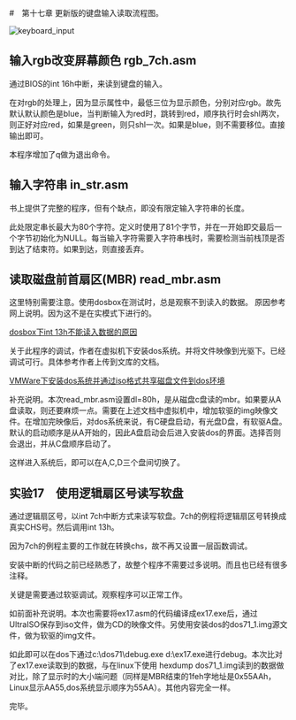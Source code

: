 
#　第十七章
更新版的键盘输入读取流程图。

![keyboard_input](https://github.com/jungle85gopy/masm5/blob/master/chap17/keyboard_in.png)

## 输入rgb改变屏幕颜色 rgb_7ch.asm
通过BIOS的int 16h中断，来读到键盘的输入。

在对rgb的处理上，因为显示属性中，最低三位为显示颜色，分别对应rgb。故先默认默认颜色是blue，当判断输入为red时，跳转到red，顺序执行时会shl两次，则正好对应red，如果是green，则只shl一次。如果是blue，则不需要移位。直接输出即可。

本程序增加了q做为退出命令。


## 输入字符串 in_str.asm

书上提供了完整的程序，但有个缺点，即没有限定输入字符串的长度。

此处限定串长最大为80个字符。定义时使用了81个字节，并在一开始即交最后一个字节初始化为NULL。每当输入字符需要入字符串栈时，需要检测当前栈顶是否到达了结束符。如果到达，则直接丢弃。


## 读取磁盘前首扇区(MBR) read_mbr.asm

这里特别需要注意。使用dosbox在测试时，总是观察不到读入的数据。
原因参考网上说明。因为这不是在实模式下进行的。

[dosbox下int 13h不能读入数据的原因](http://zhidao.baidu.com/link?url=xLO7L0WA6tIpjFDkg2EUltjNbkFHw253XvKcOwLaGsBYYlR5kxW6aBXnol4pD1dTcWiau850n_3rlwmY2AOM_K)

关于此程序的调试，作者在虚拟机下安装dos系统。并将文件映像到光驱下。已经调试可行。具体参考作者上传到文库的文档。

[VMWare下安装dos系统并通过iso格式共享磁盘文件到dos环境](http://wenku.baidu.com/view/be0dc982f78a6529657d5385)

补充说明。本次read_mbr.asm设置dl=80h，是从磁盘c盘读的mbr。如果要从A盘读取，则还要麻烦一点。需要在上述文档中虚拟机中，增加软驱的img映像文件。在增加完映像后，对dos系统来说，有C硬盘启动，有光盘D盘，有软驱A盘。默认的启动顺序是从A开始的，因此A盘启动会后进入安装dos的界面。选择否则会退出，并从C盘顺序启动了。

这样进入系统后，即可以在A,C,D三个盘间切换了。



## 实验17　使用逻辑扇区号读写软盘

通过逻辑扇区号，以int 7ch中断方式来读写软盘。7ch的例程将逻辑扇区号转换成真实CHS号。然后调用int 13h。

因为7ch的例程主要的工作就在转换chs，故不再又设置一层函数调试。

安装中断的代码之前已经熟悉了，故整个程序不需要过多说明。而且也已经有很多注释。

关键是需要通过软驱调试。观察程序可以正常工作。

如前面补充说明。本次也需要将ex17.asm的代码编译成ex17.exe后，通过UltraISO保存到iso文件，做为CD的映像文件。另使用安装dos的dos71_1.img源文件，做为软驱的img文件。

如此即可以在dos下通过c:\dos71\debug.exe d:\ex17.exe进行debug。本次比对了ex17.exe读取到的数据，与在linux下使用 hexdump dos71_1.img读到的数据做对比，除了显示时的大小端问题（同样是MBR结束的1feh字地址是0x55AAh，Linux显示AA55,dos系统显示顺序为55AA）。其他内容完全一样。

完毕。


